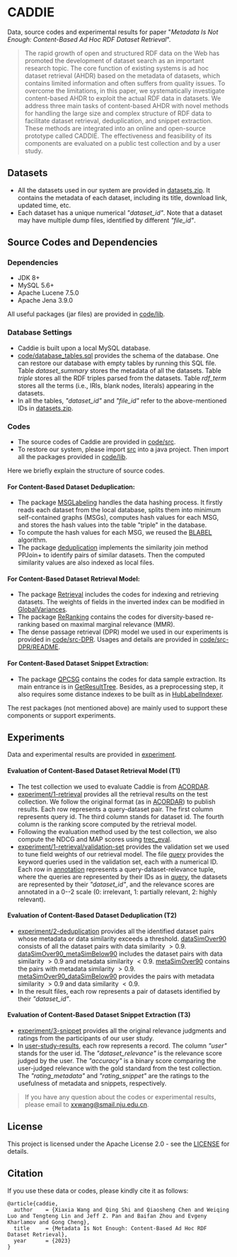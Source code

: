# CADDIE

Data, source codes and experimental results for paper "*Metadata Is Not Enough: Content-Based Ad Hoc RDF Dataset Retrieval*". 

> The rapid growth of open and structured RDF data on the Web has promoted the development of dataset search as an important research topic. The core function of existing systems is ad hoc dataset retrieval (AHDR) based on the metadata of datasets, which contains limited information and often suffers from quality issues. To overcome the limitations, in this paper, we systematically investigate content-based AHDR to exploit the actual RDF data in datasets. We address three main tasks of content-based AHDR with novel methods for handling the large size and complex structure of RDF data to facilitate dataset retrieval, deduplication, and snippet extraction. These methods are integrated into an online and open-source prototype called CADDIE. The effectiveness and feasibility of its components are evaluated on a public test collection and by a user study.

## Datasets

- All the datasets used in our system are provided in [datasets.zip](https://github.com/nju-websoft/CADDIE/blob/main/datasets.zip). It contains the metadata of each dataset, including its title, download link, updated time, etc. 
- Each dataset has a unique numerical *"dataset_id"*. Note that a dataset may have multiple dump files, identified by different *"file_id"*.

## Source Codes and Dependencies

### Dependencies

- JDK 8+
- MySQL 5.6+
- Apache Lucene 7.5.0
- Apache Jena 3.9.0

All useful packages (jar files) are provided in [code/lib](https://github.com/nju-websoft/CADDIE/tree/main/code/lib). 

### Database Settings

- Caddie is built upon a local MySQL database. 
- [code/database_tables.sql](https://github.com/nju-websoft/CADDIE/blob/main/code/database_tables.sql) provides the schema of the database. One can restore our database with empty tables by running this SQL file. Table *dataset_summary* stores the metadata of all the datasets. Table *triple* stores all the RDF triples parsed from the datasets. Table *rdf_term* stores all the terms (i.e., IRIs, blank nodes, literals) appearing in the datasets. 
- In all the tables, *"dataset_id"* and *"file_id"* refer to the above-mentioned IDs in [datasets.zip](https://github.com/nju-websoft/CADDIE/blob/main/datasets.zip).

### Codes

- The source codes of Caddie are provided in [code/src](https://github.com/nju-websoft/CADDIE/tree/main/code/src). 
- To restore our system, please import [src](https://github.com/nju-websoft/CADDIE/tree/main/code/src) into a java project. Then import all the packages provided in [code/lib](https://github.com/nju-websoft/CADDIE/tree/main/code/lib). 

Here we briefly explain the structure of source codes.

#### For Content-Based Dataset Deduplication:

- The package [MSGLabeling](https://github.com/nju-websoft/CADDIE/tree/main/code/src/MSGLabeling) handles the data hashing process. It firstly reads each dataset from the local database, splits them into minimum self-contained graphs (MSGs), computes hash values for each MSG, and stores the hash values into the table "triple" in the database.
- To compute the hash values for each MSG, we reused the [BLABEL](http://blabel.github.io/) algorithm.
- The package [deduplication](https://github.com/nju-websoft/CADDIE/tree/main/code/src/deduplication) implements the similarity join method PPJoin+ to identify pairs of similar datasets. Then the computed similarity values are also indexed as local files. 

#### For Content-Based Dataset Retrieval Model:

- The package [Retrieval](https://github.com/nju-websoft/CADDIE/tree/main/code/src/Retrieval) includes the codes for indexing and retrieving datasets. The weights of fields in the inverted index can be modified in [GlobalVariances](https://github.com/nju-websoft/CADDIE/blob/main/code/src/Retrieval/GlobalVariances.java). 
- The package [ReRanking](https://github.com/nju-websoft/CADDIE/tree/main/code/src/ReRanking) contains the codes for diversity-based re-ranking based on maximal marginal relevance (MMR).
- The dense passage retrieval (DPR) model we used in our experiments is provided in [code/src-DPR](https://github.com/nju-websoft/CADDIE/tree/main/code/src-DPR). Usages and details are provided in [code/src-DPR/README](https://github.com/nju-websoft/CADDIE/blob/main/code/src-DPR/README.md). 

#### For Content-Based Dataset Snippet Extraction:

- The package [QPCSG](https://github.com/nju-websoft/CADDIE/tree/main/code/src/QPCSG) contains the codes for data sample extraction. Its main entrance is in [GetResultTree](https://github.com/nju-websoft/CADDIE/blob/main/code/src/QPCSG/GetResultTree.java). Besides, as a preprocessing step, it also requires some distance indexes to be built as in [HubLabelIndexer](https://github.com/nju-websoft/CADDIE/blob/main/code/src/QPCSG/HubLabelIndexer.java). 

The rest packages (not mentioned above) are mainly used to support these components or support experiments. 

## Experiments

Data and experimental results are provided in [experiment](https://github.com/nju-websoft/CADDIE/tree/main/experiment).

#### Evaluation of Content-Based Dataset Retrieval Model (T1)

- The test collection we used to evaluate Caddie is from [ACORDAR](https://github.com/nju-websoft/ACORDAR). 
- [experiment/1-retrieval](https://github.com/nju-websoft/CADDIE/tree/main/experiment/1-retrieval) provides all the retrieval results on the test collection. We follow the original format (as in [ACORDAR](https://github.com/nju-websoft/ACORDAR)) to publish results. Each row represents a query-dataset pair. The first column represents query id. The third column stands for dataset id. The fourth column is the ranking score computed by the retrieval model. 
- Following the evaluation method used by the test collection, we also compute the NDCG and MAP scores using [trec_eval](https://trec.nist.gov/trec_eval/).
- [experiment/1-retrieval/validation-set](https://github.com/nju-websoft/CADDIE/tree/main/experiment/1-retrieval/validation-set) provides the validation set we used to tune field weights of our retrieval model. The file [query](https://github.com/nju-websoft/CADDIE/blob/main/experiment/1-retrieval/validation-set/query.txt) provides the keyword queries used in the validation set, each with a numerical ID. Each row in [annotation](https://github.com/nju-websoft/CADDIE/blob/main/experiment/1-retrieval/validation-set/annotation.txt) represents a query-dataset-relevance tuple, where the queries are represented by their IDs as in [query](https://github.com/nju-websoft/CADDIE/blob/main/experiment/1-retrieval/validation-set/query.txt), the datasets are represented by their *"dataset_id"*, and the relevance scores are annotated in a 0--2 scale (0: irrelevant, 1: partially relevant, 2: highly relevant).

#### Evaluation of Content-Based Dataset Deduplication (T2)

- [experiment/2-deduplication](https://github.com/nju-websoft/CADDIE/tree/main/experiment/2-deduplication) provides all the identified dataset pairs whose metadata or data similarity exceeds a threshold. [dataSimOver90](https://github.com/nju-websoft/CADDIE/blob/main/experiment/2-deduplication/dataSimOver90.txt) consists of all the dataset pairs with data similarity $>0.9$. [dataSimOver90_metaSimBelow90](https://github.com/nju-websoft/CADDIE/blob/main/experiment/2-deduplication/dataSimOver90_metaSimBelow90.txt) includes the dataset pairs with data similarity $>0.9$ and metadata similarity $<0.9$. [metaSimOver90](https://github.com/nju-websoft/CADDIE/blob/main/experiment/2-deduplication/metaSimOver90.txt) contains the pairs with metadata similarity $>0.9$. [metaSimOver90_dataSimBelow90](https://github.com/nju-websoft/CADDIE/blob/main/experiment/2-deduplication/metaSimOver90_dataSimBelow90.txt) provides the pairs with metadata similarity $>0.9$ and data similarity $<0.9$. 
- In the result files, each row represents a pair of datasets identified by their *"dataset_id"*. 

#### Evaluation of Content-Based Dataset Snippet Extraction (T3)

- [experiment/3-snippet](https://github.com/nju-websoft/CADDIE/tree/main/experiment/3-snippet) provides all the original relevance judgments and ratings from the participants of our user study. 
- In [user-study-results](https://github.com/nju-websoft/CADDIE/blob/main/experiment/3-snippet/user-study-results.xlsx), each row represents a record. The column *"user"* stands for the user id. The *"dataset_relevance"* is the relevance score judged by the user. The *"accuracy"* is a binary score comparing the user-judged relevance with the gold standard from the test collection. The *"rating_metadata"* and *"rating_snippet"* are the ratings to the usefulness of metadata and snippets, respectively. 

> If you have any question about the codes or experimental results, please email to [xxwang@smail.nju.edu.cn](mailto:xxwang@smail.nju.edu.cn).

## License

This project is licensed under the Apache License 2.0 - see the [LICENSE](https://github.com/nju-websoft/CADDIE/blob/main/LICENSE) for details. 

## Citation

If you use these data or codes, please kindly cite it as follows:

```
@article{caddie,
  author    = {Xiaxia Wang and Qing Shi and Qiaosheng Chen and Weiqing Luo and Tengteng Lin and Jeff Z. Pan and Baifan Zhou and Evgeny Kharlamov and Gong Cheng},
  title     = {Metadata Is Not Enough: Content-Based Ad Hoc RDF Dataset Retrieval},
  year      = {2023}
}
```
